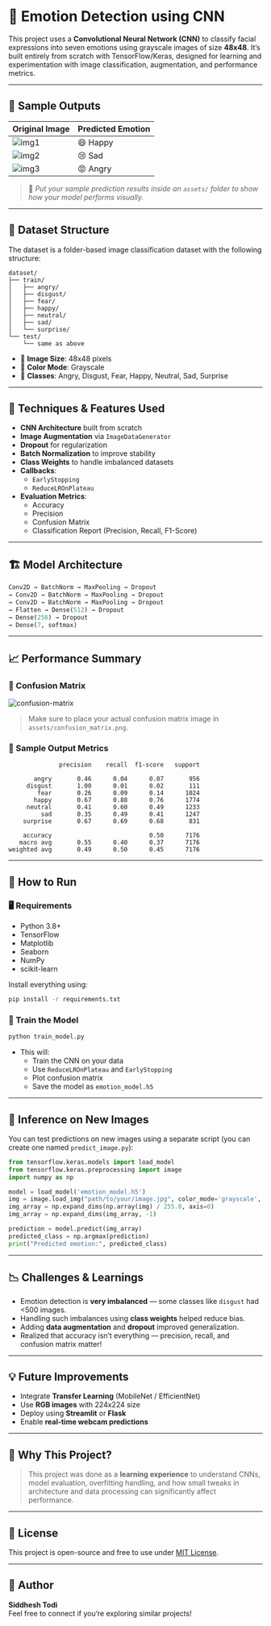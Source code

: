 # 🧠 Emotion Detection using CNN

This project uses a **Convolutional Neural Network (CNN)** to classify facial expressions into seven emotions using grayscale images of size **48x48**. It’s built entirely from scratch with TensorFlow/Keras, designed for learning and experimentation with image classification, augmentation, and performance metrics.

---

## 📸 Sample Outputs

| Original Image | Predicted Emotion |
|----------------|-------------------|
| ![img1](assets/sample_face1.png) | 😄 Happy |
| ![img2](assets/sample_face2.png) | 😢 Sad  |
| ![img3](assets/sample_face3.png) | 😡 Angry |

> 📁 *Put your sample prediction results inside an `assets/` folder to show how your model performs visually.*

---

## 📂 Dataset Structure

The dataset is a folder-based image classification dataset with the following structure:

```
dataset/
├── train/
│   ├── angry/
│   ├── disgust/
│   ├── fear/
│   ├── happy/
│   ├── neutral/
│   ├── sad/
│   └── surprise/
└── test/
    └── same as above
```

- 📏 **Image Size**: 48x48 pixels  
- 🌈 **Color Mode**: Grayscale  
- 🧠 **Classes**: Angry, Disgust, Fear, Happy, Neutral, Sad, Surprise

---

## 🔧 Techniques & Features Used

- **CNN Architecture** built from scratch
- **Image Augmentation** via `ImageDataGenerator`
- **Dropout** for regularization
- **Batch Normalization** to improve stability
- **Class Weights** to handle imbalanced datasets
- **Callbacks**: 
  - `EarlyStopping`
  - `ReduceLROnPlateau`
- **Evaluation Metrics**: 
  - Accuracy
  - Precision
  - Confusion Matrix
  - Classification Report (Precision, Recall, F1-Score)

---

## 🏗️ Model Architecture

```python
Conv2D → BatchNorm → MaxPooling → Dropout
→ Conv2D → BatchNorm → MaxPooling → Dropout
→ Conv2D → BatchNorm → MaxPooling → Dropout
→ Flatten → Dense(512) → Dropout
→ Dense(256) → Dropout
→ Dense(7, softmax)
```

---

## 📈 Performance Summary

### 🧾 Confusion Matrix

![confusion-matrix](assets/confusion_matrix.png)

> Make sure to place your actual confusion matrix image in `assets/confusion_matrix.png`.

### 🧪 Sample Output Metrics

```
              precision    recall  f1-score   support

       angry       0.46      0.04      0.07       956
     disgust       1.00      0.01      0.02       111
        fear       0.26      0.09      0.14      1024
       happy       0.67      0.88      0.76      1774
     neutral       0.41      0.60      0.49      1233
         sad       0.35      0.49      0.41      1247
    surprise       0.67      0.69      0.68       831

    accuracy                           0.50      7176
   macro avg       0.55      0.40      0.37      7176
weighted avg       0.49      0.50      0.45      7176
```

---

## 🚀 How to Run

### 🖥️ Requirements

- Python 3.8+
- TensorFlow
- Matplotlib
- Seaborn
- NumPy
- scikit-learn

Install everything using:
```bash
pip install -r requirements.txt
```

### 🧪 Train the Model

```bash
python train_model.py
```

- This will:
  - Train the CNN on your data
  - Use `ReduceLROnPlateau` and `EarlyStopping`
  - Plot confusion matrix
  - Save the model as `emotion_model.h5`

---

## 💾 Inference on New Images

You can test predictions on new images using a separate script (you can create one named `predict_image.py`):

```python
from tensorflow.keras.models import load_model
from tensorflow.keras.preprocessing import image
import numpy as np

model = load_model('emotion_model.h5')
img = image.load_img("path/to/your/image.jpg", color_mode='grayscale', target_size=(48, 48))
img_array = np.expand_dims(np.array(img) / 255.0, axis=0)
img_array = np.expand_dims(img_array, -1)

prediction = model.predict(img_array)
predicted_class = np.argmax(prediction)
print("Predicted emotion:", predicted_class)
```

---

## 📉 Challenges & Learnings

- Emotion detection is **very imbalanced** — some classes like `disgust` had <500 images.
- Handling such imbalances using **class weights** helped reduce bias.
- Adding **data augmentation** and **dropout** improved generalization.
- Realized that accuracy isn’t everything — precision, recall, and confusion matrix matter!

---

## 💡 Future Improvements

- Integrate **Transfer Learning** (MobileNet / EfficientNet)
- Use **RGB images** with 224x224 size
- Deploy using **Streamlit** or **Flask**
- Enable **real-time webcam predictions**

---

## 🧠 Why This Project?

> This project was done as a **learning experience** to understand CNNs, model evaluation, overfitting handling, and how small tweaks in architecture and data processing can significantly affect performance.

---

## 📜 License

This project is open-source and free to use under [MIT License](LICENSE).

---

## 🧳 Author

**Siddhesh Todi**  
Feel free to connect if you’re exploring similar projects!
